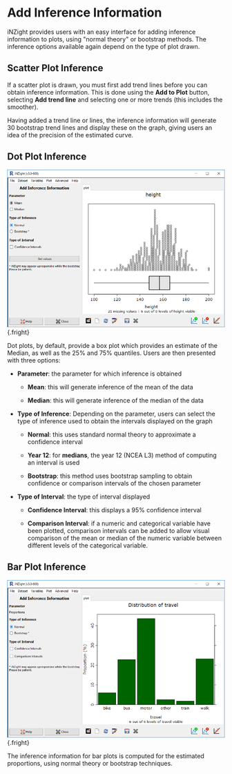 # Add Inference Information

iNZight provides users with an easy interface for adding inference information to plots,
using "normal theory" or bootstrap methods.
The inference options available again depend on the type of plot drawn.


## Scatter Plot Inference

If a scatter plot is drawn, you must first add trend lines before you can obtain inference information. This is done using the __Add to Plot__ button, selecting __Add trend line__ and selecting one or more trends (this includes the smoother).

Having added a trend line or lines, the inference information will generate 30 bootstrap trend lines and display these on the graph, giving users an idea of the precision of the estimated curve.


## Dot Plot Inference
![Dot plot inference window](../../img/user_guides/plotoptions/18_inference_dot.png){.fright}

Dot plots, by default, provide a box plot which provides an estimate of the Median, as well as the 25% and 75% quantiles. Users are then presented with three options:

- __Parameter__: the parameter for which inference is obtained

  - __Mean__: this will generate inference of the mean of the data

  - __Median__: this will generate inference of the median of the data

- __Type of Inference__: Depending on the parameter, users can select the type of inference used to obtain the intervals displayed on the graph

  - __Normal__: this uses standard normal theory to approximate a confidence interval

  - __Year 12__: for __medians__, the year 12 (NCEA L3) method of computing an interval is used

  - __Bootstrap__: this method uses bootstrap sampling to obtain confidence or comparison intervals of the chosen parameter

- __Type of Interval__: the type of interval displayed

  - __Confidence Interval__: this displays a 95% confidence interval

  - __Comparison Interval__: if a numeric and categorical variable have been plotted, comparison intervals can be added to allow visual comparison of the mean or median of the numeric variable between different levels of the categorical variable.


## Bar Plot Inference
![Bar plot inference window](../../img/user_guides/plotoptions/19_inference_bar.png){.fright}

The inference information for bar plots is computed for the estimated proportions, using normal theory or bootstrap techniques.
